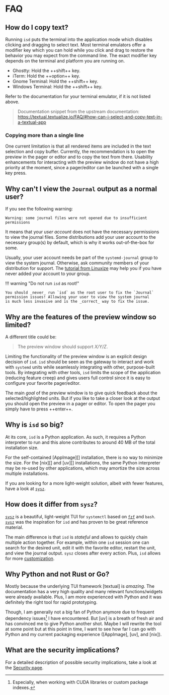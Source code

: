 # FAQ

## How do I copy text?

Running `isd` puts the terminal into the application mode
which disables clicking and dragging to select text.
Most terminal emulators offer a modifier key which you can hold while you
click and drag to restore the behavior you may expect from the command line.
The exact modifier key depends on the terminal and platform you are running on.

- Ghostty: Hold the ++shift++ key.
- iTerm: Hold the ++option++ key.
- Gnome Terminal: Hold the ++shift++ key.
- Windows Terminal: Hold the ++shift++ key.

Refer to the documentation for your terminal emulator, if it is not listed above.

> Documentation snippet from the upstream documentation:
> <https://textual.textualize.io/FAQ/#how-can-i-select-and-copy-text-in-a-textual-app>

### Copying more than a single line

One current limitation is that all rendered items are included in the
text selection and copy buffer.
Currently, the recommendation is to open the preview in the pager or editor
and to copy the text from there.
Usability enhancements for interacting with the preview window do not have a high
priority at the moment, since a pager/editor can be launched with a single key press.

## Why can't I view the `Journal` output as a normal user?

If you see the following warning:
```
Warning: some journal files were not opened due to insufficient permissions
```
It means that your _user account_ does not have the necessary permissions to
view the journal files.
Some distributions add your user account to the necessary group(s) by default,
which is why it works out-of-the-box for some.

Usually, your user account needs be part of the `systemd-journal` group
to view the system journal. Otherwise, ask community members of your distribution
for support.
The [tutorial from Linuxize](https://linuxize.com/post/how-to-add-user-to-group-in-linux/)
may help you if you have never added your account to your group.

!!! warning "Do not run `isd` as root!"

    You should _never_ run `isd` as the root user to fix the `Journal`
    permission issues! Allowing your user to view the system journal
    is much less invasive and is the _correct_ way to fix the issue.

## Why are the features of the preview window so limited?

A different title could be:

> The preview window should support _X/Y/Z_.

Limiting the functionality of the preview window is an explicit design decision of `isd`.
`isd` should be seen as the gateway to interact and work with `systemd` units while
seamlessly integrating with other, purpose-built tools.
By integrating with other tools, `isd` limits the scope of the application
(reducing feature creep) and gives users full control since it is easy to configure
your favorite pager/editor.

The main _goal_ of the preview window is to give quick feedback about the selected/highlighted
units. But if you like to take a closer look at the output you should open the preview
in a pager or editor. To open the pager you simply have to press ++enter++.

<!-- FUTURE: Add a few example pagers -->

## Why is `isd` so big?

At its core, `isd` is a Python application.
As such, it requires a Python interpreter to run and this alone contributes
to around 40 MB of the total installation size.

For the self-contained [AppImage][] installation, there is no way to minimize the size.
For the [nix][] and [uv][] installations, the same Python interpreter may be re-used
by other applications, which may amortize the size across multiple installations.

If you are looking for a more light-weight solution, albeit with fewer features,
have a look at [`sysz`](#how-does-it-differ-from-sysz).

## How does it differ from `sysz`?

[`sysz`](https://github.com/joehillen/sysz) is a beautiful, light-weight
TUI for `systemctl` based on [`fzf`](https://github.com/junegunn/fzf) and `bash`.
[`sysz`](https://github.com/joehillen/sysz) was the inspiration for
`isd` and has proven to be great reference material.

The main difference is that `isd` is _stateful_ and allows to quickly chain
multiple action together. For example, within one `isd` session one can
search for the desired unit, edit it with the favorite editor, restart the unit,
and view the journal output.
`sysz` closes after every action. Plus, `isd` allows for more [customization](./customization.md).

## Why Python and not Rust or Go?

Mostly because the underlying TUI framework [textual] is _amazing_.
The documentation has a very high quality and many relevant functions/widgets
were already available. Plus, I am more experienced with Python and it
was definitely the right tool for rapid prototyping.

Though, I am generally not a big fan of Python anymore due to frequent dependency issues[^cuda]
I have encountered.
But [uv] is a breath of fresh air and has convinced me to give Python another shot.
Maybe I will rewrite the tool at some point but at this point in time, I want to see
how far I can go with Python and my current packaging experience ([AppImage], [uv], and [nix]).

[^cuda]: Especially, when working with CUDA libraries or custom package indexes.

## What are the security implications?

For a detailed description of possible security implications,
take a look at the [Security page](./security.md).

